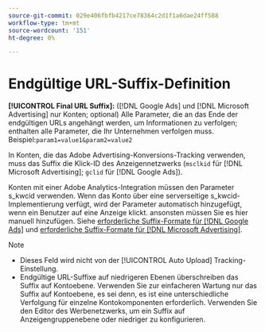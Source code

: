 ```yaml
---
source-git-commit: 029e406fbfb4217ce78364c2d1f1a6dae24ff588
workflow-type: tm+mt
source-wordcount: '151'
ht-degree: 0%

---
```

# Endgültige URL-Suffix-Definition

<!-- Used in many places; in inventory feed templates, it's actually called "Campaign Final URL Suffix," but leaving this generic anyway since it's a paragraph-level include file -->

**[!UICONTROL Final URL Suffix]:** ([!DNL Google Ads] und [!DNL Microsoft Advertising] nur Konten; optional) Alle Parameter, die an das Ende der endgültigen URLs angehängt werden, um Informationen zu verfolgen; enthalten alle Parameter, die Ihr Unternehmen verfolgen muss. Beispiel:`param1=value1&param2=value2`

In Konten, die das Adobe Advertising-Konversions-Tracking verwenden, muss das Suffix die Klick-ID des Anzeigennetzwerks (`msclkid` für [!DNL Microsoft Advertising]; `gclid` für [!DNL Google Ads]).

Konten mit einer Adobe Analytics-Integration müssen den Parameter s_kwcid verwenden. Wenn das Konto über eine serverseitige s_kwcid-Implementierung verfügt, wird der Parameter automatisch hinzugefügt, wenn ein Benutzer auf eine Anzeige klickt. ansonsten müssen Sie es hier manuell hinzufügen. Siehe [erforderliche Suffix-Formate für [!DNL Google Ads]](/help/search-social-commerce/tracking/formats-click-tracking-google.md) und [erforderliche Suffix-Formate für [!DNL Microsoft Advertising]](/help/search-social-commerce/tracking/formats-click-tracking-microsoft.md).

>[!NOTE]
>
>* Dieses Feld wird nicht von der [!UICONTROL Auto Upload] Tracking-Einstellung.
>* Endgültige URL-Suffixe auf niedrigeren Ebenen überschreiben das Suffix auf Kontoebene. Verwenden Sie zur einfacheren Wartung nur das Suffix auf Kontoebene, es sei denn, es ist eine unterschiedliche Verfolgung für einzelne Kontokomponenten erforderlich. Verwenden Sie den Editor des Werbenetzwerks, um ein Suffix auf Anzeigengruppenebene oder niedriger zu konfigurieren.

